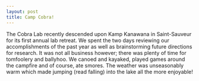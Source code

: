 ```yaml
---
layout: post
title: Camp Cobra!
---
```


The Cobra Lab recently descended upon Kamp Kanawana in Saint-Sauveur for its first annual lab retreat. We spent the two days reviewing our accomplishments of the past year as well as brainstorming future directions for research. It was not all business however; there was plenty of time for tomfoolery and ballyhoo. We canoed and kayaked, played games around the campfire and of course, ate smores. The weather was unseasonably warm which made jumping (read falling) into the lake all the more enjoyable!

